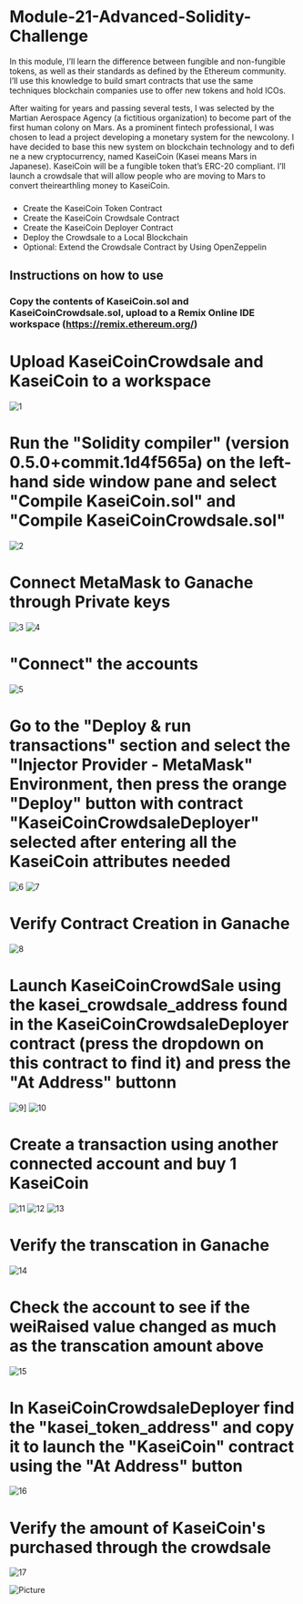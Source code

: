 # Module-21-Advanced-Solidity-Challenge

In this module, I’ll learn the difference between fungible and non-fungible tokens, as well as their standards as defined by the Ethereum community. I’ll use this knowledge to build smart contracts that use the same techniques blockchain companies use to offer new tokens and hold ICOs.

After waiting for years and passing several tests, I was selected by the Martian Aerospace Agency (a fictitious organization) to become part of the first human colony on Mars. As a prominent fintech professional, I was chosen to lead a project developing a monetary system for the newcolony. I have decided to base this new system on blockchain technology and to defi ne a new cryptocurrency, named KaseiCoin (Kasei means Mars in Japanese). KaseiCoin will be a fungible token that’s ERC-20 compliant. I’ll launch a crowdsale that will allow people who are moving to Mars to convert theirearthling money to KaseiCoin.

###  

* Create the KaseiCoin Token Contract
* Create the KaseiCoin Crowdsale Contract
* Create the KaseiCoin Deployer Contract
* Deploy the Crowdsale to a Local Blockchain
* Optional: Extend the Crowdsale Contract by Using OpenZeppelin

## Instructions on how to use 

### Copy the contents of KaseiCoin.sol and KaseiCoinCrowdsale.sol, upload to a Remix Online IDE workspace (https://remix.ethereum.org/)
# Upload KaseiCoinCrowdsale and KaseiCoin to a workspace
![1](https://github.com/Chrisdeleon91/Module-21-Advanced-Solidity-Challenge/assets/22796940/5e30b0ba-27c2-4dd9-a246-32fe52726659)
# Run the "Solidity compiler" (version 0.5.0+commit.1d4f565a) on the left-hand side window pane and select "Compile KaseiCoin.sol" and "Compile KaseiCoinCrowdsale.sol"
![2](https://github.com/Chrisdeleon91/Module-21-Advanced-Solidity-Challenge/assets/22796940/bdae5450-cac5-4794-84b0-08e16e545456)
# Connect MetaMask to Ganache through Private keys
![3](https://github.com/Chrisdeleon91/Module-21-Advanced-Solidity-Challenge/assets/22796940/067f5039-0082-43ee-b8f8-f3b8ad110ffe)
![4](https://github.com/Chrisdeleon91/Module-21-Advanced-Solidity-Challenge/assets/22796940/58401839-698f-4a9b-923c-d60f19175947)
# "Connect" the accounts
![5](https://github.com/Chrisdeleon91/Module-21-Advanced-Solidity-Challenge/assets/22796940/65c6341a-f2ea-435b-acbc-3888e450ef7e)
# Go to the "Deploy & run transactions"  section and select the "Injector Provider - MetaMask" Environment, then press the orange "Deploy" button with contract "KaseiCoinCrowdsaleDeployer" selected after entering all the KaseiCoin attributes needed
![6](https://github.com/Chrisdeleon91/Module-21-Advanced-Solidity-Challenge/assets/22796940/a8255e69-e626-4ed8-ac98-213ed83a50dd)
![7](https://github.com/Chrisdeleon91/Module-21-Advanced-Solidity-Challenge/assets/22796940/96df8435-e76e-4d18-a3f0-639e100ddab3)
# Verify Contract Creation in Ganache
![8](https://github.com/Chrisdeleon91/Module-21-Advanced-Solidity-Challenge/assets/22796940/3ea16aef-0038-4c0d-97f0-26a70fbb5364)
# Launch KaseiCoinCrowdSale using the kasei_crowdsale_address found in the KaseiCoinCrowdsaleDeployer contract (press the dropdown on this contract to find it) and press the "At Address" buttonn
![9](https://github.com/Chrisdeleon91/Module-21-Advanced-Solidity-Challenge/assets/22796940/e4dcd199-3396-4b35-a930-fdf23b837e64)]
![10](https://github.com/Chrisdeleon91/Module-21-Advanced-Solidity-Challenge/assets/22796940/1060f56b-fa92-43ea-94d9-a4f0386f70a0)
# Create a transaction using another connected account and buy 1 KaseiCoin
![11](https://github.com/Chrisdeleon91/Module-21-Advanced-Solidity-Challenge/assets/22796940/fdf82ab7-3384-447e-bd29-872c1b2cec58)
![12](https://github.com/Chrisdeleon91/Module-21-Advanced-Solidity-Challenge/assets/22796940/d15f2cd9-8eef-4dee-a3b4-254aff98ddae)
![13](https://github.com/Chrisdeleon91/Module-21-Advanced-Solidity-Challenge/assets/22796940/9d1feb59-a735-4957-a9b5-8664408dbebc)
# Verify the transcation in Ganache
![14](https://github.com/Chrisdeleon91/Module-21-Advanced-Solidity-Challenge/assets/22796940/0a2b9890-819e-4bd4-8b39-48986e8ad41c)
# Check the account to see if the weiRaised value changed as much as the transcation amount above
![15](https://github.com/Chrisdeleon91/Module-21-Advanced-Solidity-Challenge/assets/22796940/cd004f5e-fa88-461c-b338-4390efda617c)
# In KaseiCoinCrowdsaleDeployer find the "kasei_token_address" and copy it to launch the "KaseiCoin" contract using the "At Address" button
![16](https://github.com/Chrisdeleon91/Module-21-Advanced-Solidity-Challenge/assets/22796940/104530e8-3994-47ad-a122-5d67bd86fdad)
# Verify the amount of KaseiCoin's purchased through the crowdsale
![17](https://github.com/Chrisdeleon91/Module-21-Advanced-Solidity-Challenge/assets/22796940/82cbe9cb-ca58-447d-b45d-a6bf99dd628d)

![Picture](https://www.columbia.edu/content/themes/custom/columbia/assets/img/cu-header.svg)


